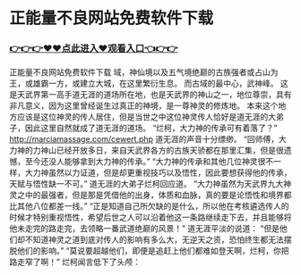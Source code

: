 # 正能量不良网站免费软件下载

### <a href="https://https://github.com/lourv/hair/issues/1">👉👉👉♥♥点此进入♥观看入口👈👉👉</a>

正能量不良网站免费软件下载
域，神仙境以及五气境绝巅的古族强者或占山为王，或雄霸一方，或建立大城，在这里繁衍生息。
    而古域的最中心，武神峰。
    这是天武界第一高手道无涯的道场所在地，也是天武界的神山之一，地位尊崇，具有非凡意义，因为这里曾经诞生过真正的神境，是一尊神灵的修炼地。
    本来这个地方应该是这位神灵的传人居住，但是当世之中这位神灵传人恰好是道无涯的大弟子，因此这里自然就成了道无涯的道场。
    “烂柯，大力神的传承可有着落了？”
    http://marciamassage.com/cewert.php
    道无涯的声音十分缥缈。
    “回师傅，大力神的力神山已经开放多日，来自天武界各方的古族天骄都在那里汇集，但是很遗憾，至今还没人能够拿到大力神的传承。”
    “大力神的传承和其他几位神灵很不一样，大力神虽然以力证道，但是却更重视技巧以及悟性，因此要想获得他的传承，天赋与悟性缺一不可。”
    道无涯的大弟子烂柯回应道。
    “大力神虽然为天武界九大神灵之中的最强者，但是那是凭借他的出身，体质和血脉，真的要是论悟性和境界都比其他八位都差一线。”
    “正是知道自己所欠缺的是什么，所以他在考核遴选传人的时候才特别重视悟性，希望后世之人可以沿着他这一条路继续走下去，并且能够将他未走完的路走完，去领略一番武道绝巅的风景！”
    道无涯平淡的说道：
    “但是他们却不知道神灵之道到底对传人的影响有多么大，无逆天之资，恐怕终生都无法摆脱他们的影响。”
    “莫说要超越他们，即便是追赶上他们都难如登天啊，烂柯，你把路走窄了啊！”
    烂柯闻言低下了头颅：
